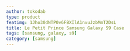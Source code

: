```yaml
---
author: tokodab
type: product
featimg: 1Jho30dNTP0v6FBXIlA1nvuJzbMmT2DsL
title: Le Petit Prince Samsung Galaxy S9 Case
tags: [samsung, galaxy, s9]
category: [samsung]
---
```

